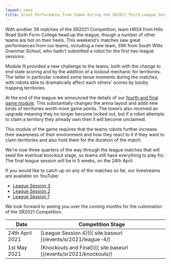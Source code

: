 ```yaml
---
layout: news
title: Great Performance from teams during the SR2021 Third League Session
---
```


With another 36 matches of the SR2021 Competition, team HRS4 from Hills Road
Sixth Form College head up the league, though a number of other
teams are hot on their heels. This weekend's matches saw great performances from
our teams, including a new team, SWI from South Wilts Grammar School, who hadn't submitted a robot for the first two league sessions.

Module Ⅲ provided a new challenge to the teams, both with the change to end state scoring and by the addition of a lockout mechanic for territories. The latter in particular created
some tense moments during the matches, with robots able to dramatically affect
each others' scores by booby trapping territories.

At the end of the league we announced the details of our
[fourth and final game module](https://studentrobotics.org/docs/resources/2021/rulebook.html).
This substantially changes the arena layout and adds new kinds of territories worth more game points. The towers also received an upgrade meaning they no longer become locked out, but if a robot attempts to claim a territory they already own then it will become unclaimed.

This module of the game requires that the teams robots further increase their
awareness of their environment and how they react to it if they want to claim
territories and also hold them for the duration of the match

We're now three quarters of the way through the league matches that will seed the eventual
knockout stage, so teams still have everything to play for. The final league
session will be in 5 weeks, on the 24th April.

If you would like to catch up on any of the matches so far, our livestreams are
available on YouTube:

* [League Session 3](https://www.youtube.com/watch?v=MpuhtW4mCKM)
* [League Session 2](https://www.youtube.com/watch?v=RwW5Oz30gbE)
* [League Session 1](https://www.youtube.com/watch?v=cAvk-nfTUis)

We look forward to seeing you over the coming months for the culmination of
the SR2021 Competition.

| Date              | Competition Stage                                                                     |
|-------------------|---------------------------------------------------------------------------------------|
| 24th April 2021   | [League Session 4]({{ site.baseurl }}/events/sr2021/league-4/)                        |
| 1st May 2021      | [Knockouts and Final]({{ site.baseurl }}/events/sr2021/knockouts/)                    |

